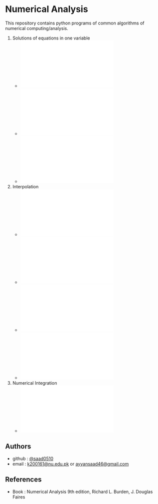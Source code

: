 
# Numerical Analysis

This repository contains python programs of common algorithms of numerical computing/analysis.

1. Solutions of equations in one variable
	- ![Bisection Method](./equations-in-1-variable/bisection.py)
	- ![Secant Method](./equations-in-1-variable/secant.py)
	- ![False Position Method](./equations-in-1-variable/false_position.py)
2. Interpolation
	- ![Lagrange Method](./interpolation/lagrange.py)
	- ![Divided Differences Method](./interpolation/divided_difference.py)
	- ![Forward Differences Method](./interpolation/forward_difference.py)
	- ![Backward Differnces Method](./interpolation/backward_difference.py)
3. Numerical Integration
	- ![Newton-Cotes closed formulas](./numerical-integration/newton-cotes-closed.py)

## Authors

- github : [@saad0510](https://www.github.com/saad0510)
- email  : k200161@nu.edu.pk or ayyansaad46@gmail.com


## References

- Book : Numerical Analysis 9th edition, Richard L. Burden, J. Douglas Faires
